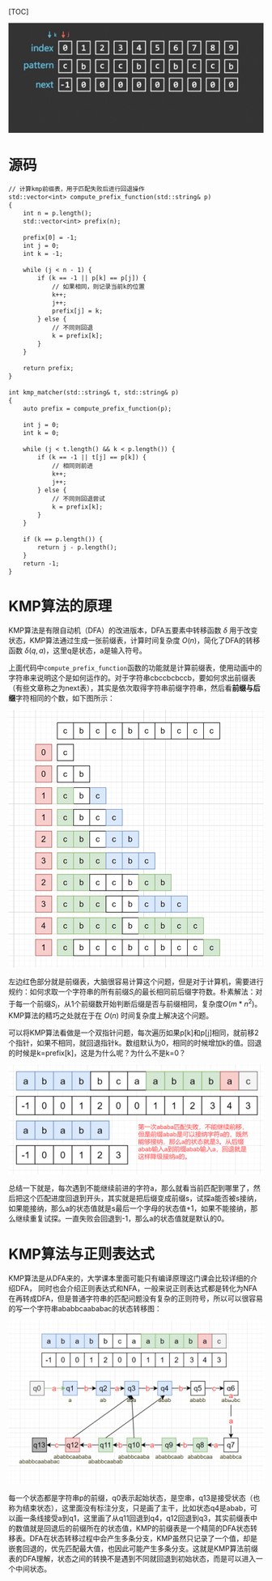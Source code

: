 [TOC]

![kmp](11Algorithmpics/0001.kmp.gif)

# 源码

```
// 计算kmp前缀表，用于匹配失败后进行回退操作
std::vector<int> compute_prefix_function(std::string& p)
{
    int n = p.length();
    std::vector<int> prefix(n);

    prefix[0] = -1;
    int j = 0;
    int k = -1;

    while (j < n - 1) {
        if (k == -1 || p[k] == p[j]) {
            // 如果相同，则记录当前k的位置
            k++;
            j++;
            prefix[j] = k;
        } else {
            // 不同则回退
            k = prefix[k];
        }
    }

    return prefix;
}

int kmp_matcher(std::string& t, std::string& p)
{
    auto prefix = compute_prefix_function(p);

    int j = 0;
    int k = 0;

    while (j < t.length() && k < p.length()) {
        if (k == -1 || t[j] == p[k]) {
            // 相同则前进
            k++;
            j++;
        } else {
            // 不同则回退尝试
            k = prefix[k];
        }
    }

    if (k == p.length()) {
        return j - p.length();
    }
    return -1;
}
```

# KMP算法的原理

KMP算法是有限自动机（DFA）的改进版本，DFA五要素中转移函数 $\delta$ 用于改变状态，KMP算法通过生成一张前缀表，计算时间复杂度 $O(n)$，简化了DFA的转移函数 $\delta (q, a)$，这里q是状态，a是输入符号。

上面代码中`compute_prefix_function`函数的功能就是计算前缀表，使用动画中的字符串来说明这个是如何运作的。对于字符串cbccbcbccb，要如何求出前缀表（有些文章称之为next表），其实是依次取得字符串前缀字符串，然后看**前缀与后缀**字符相同的个数，如下图所示：

![0002.png](11Algorithmpics/0002.png)

左边红色部分就是前缀表，大脑很容易计算这个问题，但是对于计算机，需要进行规约：如何求取一个字符串的所有前缀$S_i$的最长相同前后缀字符数。朴素解法：对于每一个前缀$S_i$，从1个前缀数开始判断后缀是否与前缀相同，复杂度$O(m * n^2)$。KMP算法的精巧之处就在于在 $O(n)$ 时间复杂度上解决这个问题。

可以将KMP算法看做是一个双指针问题，每次遍历如果p[k]和p[j]相同，就前移2个指针，如果不相同，就回退指针k。数组默认为0，相同的时候增加k的值。回退的时候是k=prefix[k]，这是为什么呢？为什么不是k=0？

![0003.png](11Algorithmpics/0003.png)

总结一下就是，每次遇到不能继续前进的字符a，那么就看当前匹配到哪里了，然后把这个匹配进度回退到开头，其实就是把后缀变成前缀s，试探a能否被s接纳，如果能接纳，那么a的状态值就是s最后一个字母的状态值+1，如果不能接纳，那么继续重复试探。一直失败会回退到-1，那么a的状态值就是默认的0。

# KMP算法与正则表达式

KMP算法是从DFA来的，大学课本里面可能只有编译原理这门课会比较详细的介绍DFA， 同时也会介绍正则表达式和NFA，一般来说正则表达式都是转化为NFA在再转成DFA，但是普通字符串的匹配问题没有复杂的正则符号，所以可以很容易的写一个字符串ababbcaababac的状态转移图：

![0004.png](11Algorithmpics/0004.png)

每一个状态都是字符串p的前缀，q0表示起始状态，是空串，q13是接受状态（也称为结束状态），这里面没有标注分支，只是画了主干，比如状态q4是abab，可以画一条线接受a到q1，这里画了从q11回退到q4，q12回退到q3，其实前缀表中的数值就是回退后的前缀所在的状态值，KMP的前缀表是一个精简的DFA状态转移表。DFA在状态转移过程中会产生多条分支，KMP虽然只记录了一个值，却是嵌套回退的，优先匹配最大值，也因此可能产生多条分支。这就是KMP算法前缀表的DFA理解，状态之间的转换不是遇到不同就回退到初始状态，而是可以进入一个中间状态。























































































































